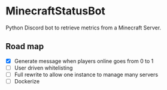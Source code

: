 # MinecraftStatusBot

Python Discord bot to retrieve metrics from a Minecraft Server.

## Road map

- [x] Generate message when players online goes from 0 to 1
- [ ] User driven whitelisting
- [ ] Full rewrite to allow one instance to manage many servers
- [ ] Dockerize
